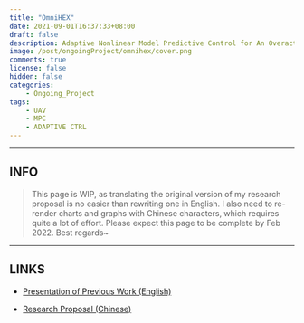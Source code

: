 ```yaml
---
title: "OmniHEX"
date: 2021-09-01T16:37:33+08:00
draft: false
description: Adaptive Nonlinear Model Predictive Control for An Overactuated Hexacopter
image: /post/ongoingProject/omnihex/cover.png
comments: true
license: false
hidden: false
categories:
    - Ongoing_Project
tags:
    - UAV
    - MPC
    - ADAPTIVE CTRL
---
```


---
## INFO

> This page is WIP, as translating the original version of my research proposal is no easier than rewriting one in English. I also need to re-render charts and graphs with Chinese characters, which requires quite a lot of effort. Please expect this page to be complete by Feb 2022. Best regards~

---
## LINKS

* [Presentation of Previous Work (English)](https://github.com/ErcBunny/sharedDocs/raw/main/Project%20Experience.pptx)

* [Research Proposal (Chinese)](https://github.com/ErcBunny/sharedDocs/raw/main/omnihex.pdf)